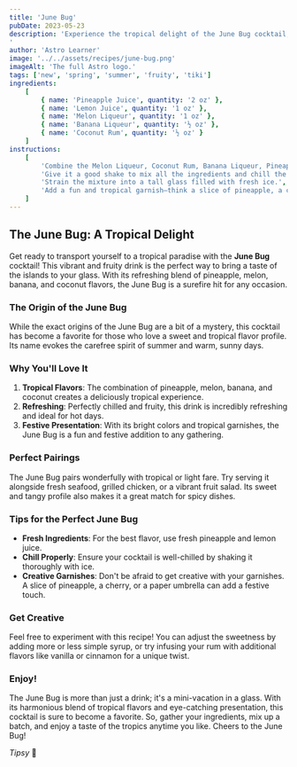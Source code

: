 ```yaml
---
title: 'June Bug'
pubDate: 2023-05-23
description: 'Experience the tropical delight of the June Bug cocktail, combining pineapple juice, melon liqueur, banana liqueur, coconut rum, and lemon juice for a refreshing escape.
'
author: 'Astro Learner'
image: '../../assets/recipes/june-bug.png'
imageAlt: 'The full Astro logo.'
tags: ['new', 'spring', 'summer', 'fruity', 'tiki']
ingredients:
    [
        { name: 'Pineapple Juice', quantity: '2 oz' },
        { name: 'Lemon Juice', quantity: '1 oz' },
        { name: 'Melon Liqueur', quantity: '1 oz' },
        { name: 'Banana Liqueur', quantity: '½ oz' },
        { name: 'Coconut Rum', quantity: '½ oz' }
    ]
instructions:
    [
        'Combine the Melon Liqueur, Coconut Rum, Banana Liqueur, Pineapple Juice, and Lemon Juice in a cocktail shaker filled with ice.',
        'Give it a good shake to mix all the ingredients and chill the drink.',
        'Strain the mixture into a tall glass filled with fresh ice.',
        'Add a fun and tropical garnish—think a slice of pineapple, a cherry, or even a little paper umbrella to complete the island vibe.'
    ]
---
```


## The June Bug: A Tropical Delight

Get ready to transport yourself to a tropical paradise with the **June Bug** cocktail! This vibrant and fruity drink is the perfect way to bring a taste of the islands to your glass. With its refreshing blend of pineapple, melon, banana, and coconut flavors, the June Bug is a surefire hit for any occasion.

### The Origin of the June Bug

While the exact origins of the June Bug are a bit of a mystery, this cocktail has become a favorite for those who love a sweet and tropical flavor profile. Its name evokes the carefree spirit of summer and warm, sunny days.

### Why You'll Love It

1. **Tropical Flavors**: The combination of pineapple, melon, banana, and coconut creates a deliciously tropical experience.
2. **Refreshing**: Perfectly chilled and fruity, this drink is incredibly refreshing and ideal for hot days.
3. **Festive Presentation**: With its bright colors and tropical garnishes, the June Bug is a fun and festive addition to any gathering.

### Perfect Pairings

The June Bug pairs wonderfully with tropical or light fare. Try serving it alongside fresh seafood, grilled chicken, or a vibrant fruit salad. Its sweet and tangy profile also makes it a great match for spicy dishes.

### Tips for the Perfect June Bug

-   **Fresh Ingredients**: For the best flavor, use fresh pineapple and lemon juice.
-   **Chill Properly**: Ensure your cocktail is well-chilled by shaking it thoroughly with ice.
-   **Creative Garnishes**: Don't be afraid to get creative with your garnishes. A slice of pineapple, a cherry, or a paper umbrella can add a festive touch.

### Get Creative

Feel free to experiment with this recipe! You can adjust the sweetness by adding more or less simple syrup, or try infusing your rum with additional flavors like vanilla or cinnamon for a unique twist.

### Enjoy!

The June Bug is more than just a drink; it's a mini-vacation in a glass. With its harmonious blend of tropical flavors and eye-catching presentation, this cocktail is sure to become a favorite. So, gather your ingredients, mix up a batch, and enjoy a taste of the tropics anytime you like. Cheers to the June Bug!

_Tipsy_ 🥂
